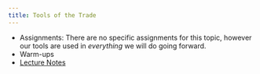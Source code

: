 ```yaml
---
title: Tools of the Trade
---
```


- Assignments: There are no specific assignments for this topic, however our tools are used in _everything_ we will do going forward.
- Warm-ups
- [Lecture Notes](./lecture-notes)
